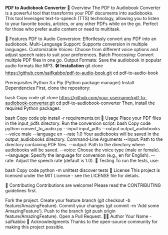 **PDF to Audiobook Converter**
🚀 Overview
The PDF to Audiobook Converter is a powerful tool that transforms your PDF documents into audiobooks. This tool leverages text-to-speech (TTS) technology, allowing you to listen to your favorite books, articles, or any other PDFs while on the go. Perfect for those who prefer audio content or need to multitask.

🎯 Features
PDF to Audio Conversion: Effortlessly convert any PDF into an audiobook.
Multi-Language Support: Supports conversion in multiple languages.
Customizable Voices: Choose from different voice options and adjust speech rates to suit your preferences.
Batch Processing: Convert multiple PDF files in one go.
Output Formats: Save the audiobook in popular audio formats like MP3.
**🛠️ Installation**
git clone https://github.com/saifkabbo/pdf-to-audio-book.git
cd pdf-to-audio-book

Prerequisites
Python 3.x
Pip (Python package manager)
Install Dependencies
First, clone the repository:

bash
Copy code
git clone https://github.com/your-username/pdf-to-audiobook-converter.git
cd pdf-to-audiobook-converter
Then, install the required Python packages:

bash
Copy code
pip install -r requirements.txt
🚀 Usage
Place your PDF files in the input_pdfs directory.
Run the conversion script:
bash
Copy code
python convert_to_audio.py --input input_pdfs --output output_audiobooks --voice male --language en --rate 1.0
Your audiobooks will be saved in the output_audiobooks directory.
Command-Line Arguments
--input: Path to the directory containing PDF files.
--output: Path to the directory where audiobooks will be saved.
--voice: Choose the voice type (male or female).
--language: Specify the language for conversion (e.g., en for English).
--rate: Adjust the speech rate (default is 1.0).
🧪 Testing
To run the tests, use:

bash
Copy code
python -m unittest discover tests
📄 License
This project is licensed under the MIT License - see the LICENSE file for details.

🤝 Contributing
Contributions are welcome! Please read the CONTRIBUTING guidelines first.

Fork the project.
Create your feature branch (git checkout -b feature/AmazingFeature).
Commit your changes (git commit -m 'Add some AmazingFeature').
Push to the branch (git push origin feature/AmazingFeature).
Open a Pull Request.
🧑‍💻 Author
Your Name - saifkabbo
🙏 Acknowledgments
Thanks to the open-source community for making this project possible.

